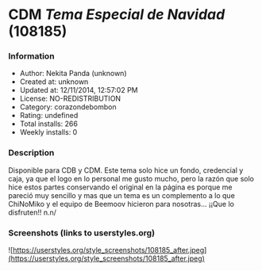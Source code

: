 # CDM *Tema Especial de Navidad* (108185)

### Information
- Author: Nekita Panda (unknown)
- Created at: unknown
- Updated at: 12/11/2014, 12:57:02 PM
- License: NO-REDISTRIBUTION
- Category: corazondebombon
- Rating: undefined
- Total installs: 266
- Weekly installs: 0


### Description
Disponible para CDB y CDM.
Este tema solo hice un fondo, credencial y caja, ya que el logo en lo personal me gusto mucho, pero la razón que solo hice estos partes conservando el original en la página es porque me pareció muy sencillo y mas que un tema es un complemento a lo que ChiNoMiko y el equipo de Beemoov hicieron para nosotras... ¡¡Que lo disfruten!! n.n/


### Screenshots (links to userstyles.org)
![https://userstyles.org/style_screenshots/108185_after.jpeg](https://userstyles.org/style_screenshots/108185_after.jpeg)


